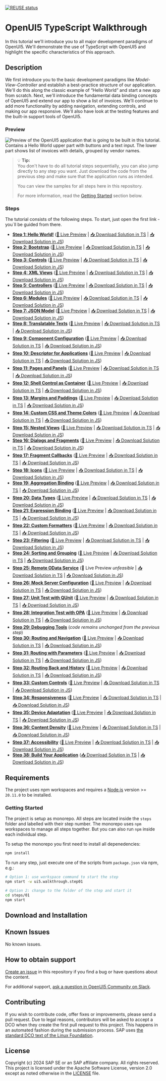 <!--
# SAP-samples/repository-template
This default template for SAP Samples repositories includes files for README, LICENSE, and .reuse/dep5. All repositories on github.com/SAP-samples will be created based on this template.

# Containing Files

1. The LICENSE file:
In most cases, the license for SAP sample projects is `Apache 2.0`.

2. The .reuse/dep5 file: 
The [Reuse Tool](https://reuse.software/) must be used for your samples project. You can find the .reuse/dep5 in the project initial. Please replace the parts inside the single angle quotation marks < > by the specific information for your repository.

3. The README.md file (this file):
Please edit this file as it is the primary description file for your project. You can find some placeholder titles for sections below.
-->

[![REUSE status](https://api.reuse.software/badge/github.com/SAP-samples/ui5-typescript-walkthrough)](https://api.reuse.software/info/github.com/SAP-samples/ui5-typescript-walkthrough)

# OpenUI5 TypeScript Walkthrough

In this tutorial we'll introduce you to all major development paradigms of OpenUI5. We'll demonstrate the use of TypeScript with OpenUI5 and highlight the specific characteristics of this approach.

## Description

We first introduce you to the basic development paradigms like *Model-View-Controller* and establish a best-practice structure of our application. We'll do this along the classic example of “Hello World” and start a new app from scratch. Next, we'll introduce the fundamental data binding concepts of OpenUI5 and extend our app to show a list of invoices. We'll continue to add more functionality by adding navigation, extending controls, and making our app responsive. We'll also have look at the testing features and the built-in support tools of OpenUI5.

### Preview

![Preview of the OpenUI5 application that is going to be built in this tutorial. Contains a Hello World upper part with buttons and a text input. The lower part shows list of invoices with details, grouped by vendor names.](https://sdk.openui5.org/docs/topics/loiofb12cea5ac9b45bb9007aac5a1a8689f_LowRes.png)

> 💡 **Tip:** <br>
> You don't have to do all tutorial steps sequentially, you can also jump directly to any step you want. Just download the code from the previous step and make sure that the application runs as intended.
> 
> You can view the samples for all steps here in this repository.
>
> For more information, read the [Getting Started](#getting-started) section below.

### Steps

The tutorial consists of the following steps. To start, just open the first link - you`ll be guided from there.

- **[Step 1: Hello World!](steps/01/README.md "As you know OpenUI5 is all about HTML5. Let’s get started with building a first \“Hello World\” with only HTML.")** ([🔗 Live Preview](https://sap-samples.github.io/ui5-typescript-walkthrough/build/01/index.html) \| [📥 Download Solution in TS](https://sap-samples.github.io/ui5-typescript-walkthrough/ui5-typescript-walkthrough-step-01.zip) \| [📥 Download Solution in JS](https://sap-samples.github.io/ui5-typescript-walkthrough/ui5-typescript-walkthrough-step-01-js.zip))
- **[Step 2: Bootstrap](steps/02/README.md "Before we can do something with OpenUI5, we need to load and initialize it. This process of loading and initializing OpenUI5 is called bootstrapping. Once this bootstrapping is finished, we simply	display an alert.")** ([🔗 Live Preview](https://sap-samples.github.io/ui5-typescript-walkthrough/build/02/index-cdn.html) \| [📥 Download Solution in TS](https://sap-samples.github.io/ui5-typescript-walkthrough/ui5-typescript-walkthrough-step-02.zip) \| [📥 Download Solution in JS](https://sap-samples.github.io/ui5-typescript-walkthrough/ui5-typescript-walkthrough-step-02-js.zip))
- **[Step 3: Controls](steps/03/README.md "Now it is time to build our first little UI by replacing the \“Hello World\” text in the HTML body by the OpenUI5 control sap/m/Text. In the beginning, we will use the	JavaScript control interface to set up the UI, the control instance is then placed into the HTML body. ")** ([🔗 Live Preview](https://sap-samples.github.io/ui5-typescript-walkthrough/build/03/index-cdn.html) \| [📥 Download Solution in TS](https://sap-samples.github.io/ui5-typescript-walkthrough/ui5-typescript-walkthrough-step-03.zip) \| [📥 Download Solution in JS](https://sap-samples.github.io/ui5-typescript-walkthrough/ui5-typescript-walkthrough-step-03-js.zip))
- **[Step 4: XML Views](steps/04/README.md "Putting all our UI into the index.ts file will very soon result in a messy setup, and there is quite a bit of work ahead of us. So let’s do a first modularization by putting the sap/m/Text control into a dedicated view.")** ([🔗 Live Preview](https://sap-samples.github.io/ui5-typescript-walkthrough/build/04/index-cdn.html) \| [📥 Download Solution in TS](https://sap-samples.github.io/ui5-typescript-walkthrough/ui5-typescript-walkthrough-step-04.zip) \| [📥 Download Solution in JS](https://sap-samples.github.io/ui5-typescript-walkthrough/ui5-typescript-walkthrough-step-04-js.zip))
- **[Step 5: Controllers](steps/05/README.md "In this step, we replace the text with a button and show the \“Hello World\” message when the button is pressed. The handling of the button's press event is implemented in the controller of the view.")** ([🔗 Live Preview](https://sap-samples.github.io/ui5-typescript-walkthrough/build/05/index-cdn.html) \| [📥 Download Solution in TS](https://sap-samples.github.io/ui5-typescript-walkthrough/ui5-typescript-walkthrough-step-05.zip) \| [📥 Download Solution in JS](https://sap-samples.github.io/ui5-typescript-walkthrough/ui5-typescript-walkthrough-step-05-js.zip))
- **[Step 6: Modules](steps/06/README.md "In OpenUI5, resources are often referred to as modules. In this step, we replace the alert from the last exercise with a proper Message Toast from the sap.m library.")** ([🔗 Live Preview](https://sap-samples.github.io/ui5-typescript-walkthrough/build/06/index-cdn.html) \| [📥 Download Solution in TS](https://sap-samples.github.io/ui5-typescript-walkthrough/ui5-typescript-walkthrough-step-06.zip) \| [📥 Download Solution in JS](https://sap-samples.github.io/ui5-typescript-walkthrough/ui5-typescript-walkthrough-step-06-js.zip))
- **[Step 7: JSON Model](steps/07/README.md "Now that we have set up the view and controller, it’s about time to think about the M in MVC.")** ([🔗 Live Preview](https://sap-samples.github.io/ui5-typescript-walkthrough/build/07/index-cdn.html) \| [📥 Download Solution in TS](https://sap-samples.github.io/ui5-typescript-walkthrough/ui5-typescript-walkthrough-step-07.zip) \| [📥 Download Solution in JS](https://sap-samples.github.io/ui5-typescript-walkthrough/ui5-typescript-walkthrough-step-07-js.zip))
- **[Step 8: Translatable Texts](steps/08/README.md "In this step we move the texts of our UI to a separate resource file.")** ([🔗 Live Preview](https://sap-samples.github.io/ui5-typescript-walkthrough/build/08/index-cdn.html) \| [📥 Download Solution in TS](https://sap-samples.github.io/ui5-typescript-walkthrough/ui5-typescript-walkthrough-step-08.zip) \| [📥 Download Solution in JS](https://sap-samples.github.io/ui5-typescript-walkthrough/ui5-typescript-walkthrough-step-08-js.zip)) 
- **[Step 9: Component Configuration](steps/09/README.md "After we have introduced all three parts of the Model-View-Controller /(MVC/) concept, we now come to another important structural aspect of OpenUI5. ")** ([🔗 Live Preview](https://sap-samples.github.io/ui5-typescript-walkthrough/build/09/index-cdn.html) \| [📥 Download Solution in TS](https://sap-samples.github.io/ui5-typescript-walkthrough/ui5-typescript-walkthrough-step-09.zip) \| [📥 Download Solution in JS](https://sap-samples.github.io/ui5-typescript-walkthrough/ui5-typescript-walkthrough-step-09-js.zip))  
- **[Step 10: Descriptor for Applications](steps/10/README.md "All application-specific configuration settings will now further be put in a separate descriptor file called manifest.json. This clearly separates the application coding from the configuration settings and makes our app even more flexible. For example, all SAP Fiori applications are realized as components and come with a descriptor file in order to be hosted in the SAP Fiori launchpad.")**  ([🔗 Live Preview](https://sap-samples.github.io/ui5-typescript-walkthrough/build/10/index-cdn.html) \| [📥 Download Solution in TS](https://sap-samples.github.io/ui5-typescript-walkthrough/ui5-typescript-walkthrough-step-10.zip) \| [📥 Download Solution in JS](https://sap-samples.github.io/ui5-typescript-walkthrough/ui5-typescript-walkthrough-step-10-js.zip))
- **[Step 11: Pages and Panels](steps/11/README.md "After all the work on the app structure it’s time to improve the look of our app. We will use two controls from the sap.m library to add a bit more &quot;bling&quot; to our UI. You will also learn about control aggregations in this step.")** ([🔗 Live Preview](https://sap-samples.github.io/ui5-typescript-walkthrough/build/11/index-cdn.html) \| [📥 Download Solution in TS](https://sap-samples.github.io/ui5-typescript-walkthrough/ui5-typescript-walkthrough-step-11.zip) \| [📥 Download Solution in JS](https://sap-samples.github.io/ui5-typescript-walkthrough/ui5-typescript-walkthrough-step-11-js.zip)) 
- **[Step 12: Shell Control as Container](steps/12/README.md "Now we use a shell control as container for our app and use it as our new root element. The shell takes care of visual adaptation of the application to the device’s screen size by introducing a so-called letterbox on desktop screens.")** ([🔗 Live Preview](https://sap-samples.github.io/ui5-typescript-walkthrough/build/12/index-cdn.html) \| [📥 Download Solution in TS](https://sap-samples.github.io/ui5-typescript-walkthrough/ui5-typescript-walkthrough-step-12.zip) \| [📥 Download Solution in JS](https://sap-samples.github.io/ui5-typescript-walkthrough/ui5-typescript-walkthrough-step-12-js.zip)) 
- **[Step 13: Margins and Paddings](steps/13/README.md "Our app content is still glued to the corners of the letterbox. To fine-tune our layout, we can add margins and paddings to the controls that we added in the previous step. ")** ([🔗 Live Preview](https://sap-samples.github.io/ui5-typescript-walkthrough/build/13/index-cdn.html) \| [📥 Download Solution in TS](https://sap-samples.github.io/ui5-typescript-walkthrough/ui5-typescript-walkthrough-step-13.zip) \| [📥 Download Solution in JS](https://sap-samples.github.io/ui5-typescript-walkthrough/ui5-typescript-walkthrough-step-13-js.zip)) 
- **[Step 14: Custom CSS and Theme Colors](steps/14/README.md "Sometimes we need to define some more fine-granular layouts and this is when we can use the flexibility of CSS by adding custom style classes to controls and style them as we like. ")** ([🔗 Live Preview](https://sap-samples.github.io/ui5-typescript-walkthrough/build/14/index-cdn.html) \| [📥 Download Solution in TS](https://sap-samples.github.io/ui5-typescript-walkthrough/ui5-typescript-walkthrough-step-14.zip) \| [📥 Download Solution in JS](https://sap-samples.github.io/ui5-typescript-walkthrough/ui5-typescript-walkthrough-step-14-js.zip)) 
- **[Step 15: Nested Views](steps/15/README.md "Our panel content is getting more and more complex and now it is time to move the panel content to a separate view. With that approach, the application structure is much easier to understand, and the individual parts of the app can be reused.")** ([🔗 Live Preview](https://sap-samples.github.io/ui5-typescript-walkthrough/build/15/index-cdn.html) \| [📥 Download Solution in TS](https://sap-samples.github.io/ui5-typescript-walkthrough/ui5-typescript-walkthrough-step-15.zip) \| [📥 Download Solution in JS](https://sap-samples.github.io/ui5-typescript-walkthrough/ui5-typescript-walkthrough-step-15-js.zip)) 
- **[Step 16: Dialogs and Fragments](steps/16/README.md "In this step, we will take a closer look at another element which can be used to assemble views: the fragment. ")** ([🔗 Live Preview](https://sap-samples.github.io/ui5-typescript-walkthrough/build/16/index-cdn.html) \| [📥 Download Solution in TS](https://sap-samples.github.io/ui5-typescript-walkthrough/ui5-typescript-walkthrough-step-16.zip) \| [📥 Download Solution in JS](https://sap-samples.github.io/ui5-typescript-walkthrough/ui5-typescript-walkthrough-step-16-js.zip)) 
- **[Step 17: Fragment Callbacks](steps/17/README.md "Now that we have integrated the dialog, it's time to add some user interaction. The user will definitely want to close the dialog again at some point, so we add a button to close the dialog and assign an event handler.")** ([🔗 Live Preview](https://sap-samples.github.io/ui5-typescript-walkthrough/build/17/index-cdn.html) \| [📥 Download Solution in TS](https://sap-samples.github.io/ui5-typescript-walkthrough/ui5-typescript-walkthrough-step-17.zip) \| [📥 Download Solution in JS](https://sap-samples.github.io/ui5-typescript-walkthrough/ui5-typescript-walkthrough-step-17-js.zip))
- **[Step 18: Icons](steps/18/README.md "Our dialog is still pretty much empty. Since OpenUI5 is shipped with a large icon font that contains more than 500 icons, we will add an icon to greet our users when the dialog is opened.")** ([🔗 Live Preview](https://sap-samples.github.io/ui5-typescript-walkthrough/build/18/index-cdn.html) \| [📥 Download Solution in TS](https://sap-samples.github.io/ui5-typescript-walkthrough/ui5-typescript-walkthrough-step-18.zip) \| [📥 Download Solution in JS](https://sap-samples.github.io/ui5-typescript-walkthrough/ui5-typescript-walkthrough-step-18-js.zip))  
- **[Step 19: Aggregation Binding](steps/19/README.md "Now that we have established a good structure for our app, it's time to add some more functionality. We start exploring more features of data binding by adding some invoice data in JSON format that we display in a list below the panel.")** ([🔗 Live Preview](https://sap-samples.github.io/ui5-typescript-walkthrough/build/19/index-cdn.html) \| [📥 Download Solution in TS](https://sap-samples.github.io/ui5-typescript-walkthrough/ui5-typescript-walkthrough-step-19.zip) \| [📥 Download Solution in JS](https://sap-samples.github.io/ui5-typescript-walkthrough/ui5-typescript-walkthrough-step-19-js.zip)) 
- **[Step 20: Data Types](steps/20/README.md "The list of invoices is already looking nice, but what is an invoice without a price assigned? Typically prices are stored in a technical format and with a /'./' delimiter in the data model. For example, our invoice for pineapples has the calculated price 87.2 without a currency. We are going to use the OpenUI5 data types to format the price properly, with a locale-dependent decimal separator and two digits after the separator.")** ([🔗 Live Preview](https://sap-samples.github.io/ui5-typescript-walkthrough/build/20/index-cdn.html) \| [📥 Download Solution in TS](https://sap-samples.github.io/ui5-typescript-walkthrough/ui5-typescript-walkthrough-step-20.zip) \| [📥 Download Solution in JS](https://sap-samples.github.io/ui5-typescript-walkthrough/ui5-typescript-walkthrough-step-20-js.zip)) 
- **[Step 21: Expression Binding](steps/21/README.md "Sometimes the predefined types of OpenUI5 are not flexible enough and you want to do a simple calculation or formatting in the view - that is where expressions are really helpful. We use them to format our price according to the current number in the data model.")** ([🔗 Live Preview](https://sap-samples.github.io/ui5-typescript-walkthrough/build/21/index-cdn.html) \| [📥 Download Solution in TS](https://sap-samples.github.io/ui5-typescript-walkthrough/ui5-typescript-walkthrough-step-21.zip) \| [📥 Download Solution in JS](https://sap-samples.github.io/ui5-typescript-walkthrough/ui5-typescript-walkthrough-step-21-js.zip))  
- **[Step 22: Custom Formatters](steps/22/README.md "If we want to do a more complex logic for formatting properties of our data model, we can also write a custom formatting function. We will now add a localized status with a custom formatter, because the status in our data model is in a rather technical format.")** ([🔗 Live Preview](https://sap-samples.github.io/ui5-typescript-walkthrough/build/22/index-cdn.html) \| [📥 Download Solution in TS](https://sap-samples.github.io/ui5-typescript-walkthrough/ui5-typescript-walkthrough-step-22.zip) \| [📥 Download Solution in JS](https://sap-samples.github.io/ui5-typescript-walkthrough/ui5-typescript-walkthrough-step-22-js.zip))
- **[Step 23: Filtering](steps/23/README.md "In this step, we add a search field for our product list and define a filter that represents the search term. When searching, the list is automatically updated to show only the items that match the search term.")** ([🔗 Live Preview](https://sap-samples.github.io/ui5-typescript-walkthrough/build/23/index-cdn.html) \| [📥 Download Solution in TS](https://sap-samples.github.io/ui5-typescript-walkthrough/ui5-typescript-walkthrough-step-23.zip) \| [📥 Download Solution in JS](https://sap-samples.github.io/ui5-typescript-walkthrough/ui5-typescript-walkthrough-step-23-js.zip))
- **[Step 24: Sorting and Grouping](steps/24/README.md "To make our list of invoices even more user-friendly, we sort it alphabetically instead of just showing the order from the data model. Additionally, we introduce groups and add the company that ships the products so that the data is easier to consume.")** ([🔗 Live Preview](https://sap-samples.github.io/ui5-typescript-walkthrough/build/24/index-cdn.html) \| [📥 Download Solution in TS](https://sap-samples.github.io/ui5-typescript-walkthrough/ui5-typescript-walkthrough-step-24.zip) \| [📥 Download Solution in JS](https://sap-samples.github.io/ui5-typescript-walkthrough/ui5-typescript-walkthrough-step-24-js.zip))
- **[Step 25: Remote OData Service](steps/25/README.md "So far we have worked with local JSON data, but now we will access a real OData service to visualize remote data.")** (🔗 Live Preview *unfeasible* \| [📥 Download Solution in TS](https://sap-samples.github.io/ui5-typescript-walkthrough/ui5-typescript-walkthrough-step-25.zip) \| [📥 Download Solution in JS](https://sap-samples.github.io/ui5-typescript-walkthrough/ui5-typescript-walkthrough-step-25-js.zip))
- **[Step 26: Mock Server Configuration](steps/26/README.md "We just ran our app against a real service, but for developing and testing our app we do not want to rely on the availability of the “real” service or put additional load on the system where the data service is located.")** ([🔗 Live Preview](https://sap-samples.github.io/ui5-typescript-walkthrough/build/26/test/mockServer-cdn.html) \| [📥 Download Solution in TS](https://sap-samples.github.io/ui5-typescript-walkthrough/ui5-typescript-walkthrough-step-26.zip) \| [📥 Download Solution in JS](https://sap-samples.github.io/ui5-typescript-walkthrough/ui5-typescript-walkthrough-step-26-js.zip))
- **[Step 27: Unit Test with QUnit](steps/27/README.md "Now that we have a test folder in the app, we can start to increase our test coverage. ")** ([🔗 Live Preview](https://sap-samples.github.io/ui5-typescript-walkthrough/build/27/test/Test.cdn.qunit.html?testsuite=test-resources/ui5/walkthrough/testsuite.cdn.qunit&test=unit/unitTests) \| [📥 Download Solution in TS](https://sap-samples.github.io/ui5-typescript-walkthrough/ui5-typescript-walkthrough-step-27.zip) \| [📥 Download Solution in JS](https://sap-samples.github.io/ui5-typescript-walkthrough/ui5-typescript-walkthrough-step-27-js.zip))
- **[Step 28: Integration Test with OPA](steps/28/README.md "If we want to test interaction patterns or more visual features of our app, we can also write an integration test. ")** ([🔗 Live Preview](https://sap-samples.github.io/ui5-typescript-walkthrough/build/28/test/Test.cdn.qunit.html?testsuite=test-resources/ui5/walkthrough/testsuite.cdn.qunit&test=integration/opaTests) \| [📥 Download Solution in TS](https://sap-samples.github.io/ui5-typescript-walkthrough/ui5-typescript-walkthrough-step-28.zip) \| [📥 Download Solution in JS](https://sap-samples.github.io/ui5-typescript-walkthrough/ui5-typescript-walkthrough-step-28-js.zip))
- **[Step 29: Debugging Tools](steps/29/README.md "Even though we have added a basic test coverage in the previous steps, it seems like we accidentally broke our app, because it does not display prices to our invoices anymore. We need to debug the issue and fix it before someone finds out.")** (*code remains unchanged from the previous step*)
- **[Step 30: Routing and Navigation](steps/30/README.md "So far, we have put all app content on one single page. As we add more and more features, we want to split the content and put it on separate pages.")** ([🔗 Live Preview](https://sap-samples.github.io/ui5-typescript-walkthrough/build/30/test/mockServer-cdn.html) \| [📥 Download Solution in TS](https://sap-samples.github.io/ui5-typescript-walkthrough/ui5-typescript-walkthrough-step-30.zip) \| [📥 Download Solution in JS](https://sap-samples.github.io/ui5-typescript-walkthrough/ui5-typescript-walkthrough-step-30-js.zip))
- **[Step 31: Routing with Parameters](steps/31/README.md "We can now navigate between the overview and the detail page, but the actual item that we selected in the overview is not displayed on the detail page yet. A typical use case for our app is to show additional information for the selected item on the detail page. ")** ([🔗 Live Preview](https://sap-samples.github.io/ui5-typescript-walkthrough/build/31/test/mockServer-cdn.html) \| [📥 Download Solution in TS](https://sap-samples.github.io/ui5-typescript-walkthrough/ui5-typescript-walkthrough-step-31.zip) \| [📥 Download Solution in JS](https://sap-samples.github.io/ui5-typescript-walkthrough/ui5-typescript-walkthrough-step-31-js.zip))
- **[Step 32: Routing Back and History](steps/32/README.md "Now we can navigate to our detail page and display an invoice, but we cannot go back to the overview page yet. We'll add a back button to the detail page and implement a function that shows our overview page again.")** ([🔗 Live Preview](https://sap-samples.github.io/ui5-typescript-walkthrough/build/32/test/mockServer-cdn.html) \| [📥 Download Solution in TS](https://sap-samples.github.io/ui5-typescript-walkthrough/ui5-typescript-walkthrough-step-32.zip) \| [📥 Download Solution in JS](https://sap-samples.github.io/ui5-typescript-walkthrough/ui5-typescript-walkthrough-step-32-js.zip))
- **[Step 33: Custom Controls](steps/33/README.md "In this step, we are going to extend the functionality of OpenUI5 with a custom control. We want to rate the product shown on the detail page, so we create a composition of multiple standard controls using the OpenUI5 extension mechanism and add some glue code to make them work nicely together. This way, we can reuse the control across the app and keep all related functionality in one module.")** ([🔗 Live Preview](https://sap-samples.github.io/ui5-typescript-walkthrough/build/33/test/mockServer-cdn.html) \| [📥 Download Solution in TS](https://sap-samples.github.io/ui5-typescript-walkthrough/ui5-typescript-walkthrough-step-33.zip) \| [📥 Download Solution in JS](https://sap-samples.github.io/ui5-typescript-walkthrough/ui5-typescript-walkthrough-step-33-js.zip))
- **[Step 34: Responsiveness](steps/34/README.md "In this step, we improve the responsiveness of our app. OpenUI5 applications can be run on phone, tablet, and desktop devices and we can configure the application to make best use of the screen estate for each scenario. Fortunately, OpenUI5 controls like the 	sap.m.Table already deliver a lot of features that we can use.")** ([🔗 Live Preview](https://sap-samples.github.io/ui5-typescript-walkthrough/build/34/test/mockServer-cdn.html) \| [📥 Download Solution in TS](https://sap-samples.github.io/ui5-typescript-walkthrough/ui5-typescript-walkthrough-step-34.zip) \| [📥 Download Solution in JS](https://sap-samples.github.io/ui5-typescript-walkthrough/ui5-typescript-walkthrough-step-34-js.zip))
- **[Step 35: Device Adaptation](steps/35/README.md "We now configure the visibility and properties of controls based on the device that we run the application on. By making use of the sap.ui.Device API and defining a device model we will make the app look great on many devices.")** ([🔗 Live Preview](https://sap-samples.github.io/ui5-typescript-walkthrough/build/35/test/mockServer-cdn.html) \| [📥 Download Solution in TS](https://sap-samples.github.io/ui5-typescript-walkthrough/ui5-typescript-walkthrough-step-35.zip) \| [📥 Download Solution in JS](https://sap-samples.github.io/ui5-typescript-walkthrough/ui5-typescript-walkthrough-step-35-js.zip))
- **[Step 36: Content Density](steps/36/README.md "In this step of our Walkthrough tutorial, we adjust the content density based on the user’s device. OpenUI5 contains different content densities allowing you to display larger controls for touch-enabled devices and a smaller, more compact design for devices that are operated by mouse. In our app, we will detect the device and adjust the density accordingly.")** ([🔗 Live Preview](https://sap-samples.github.io/ui5-typescript-walkthrough/build/36/test/mockServer-cdn.html) \| [📥 Download Solution in TS](https://sap-samples.github.io/ui5-typescript-walkthrough/ui5-typescript-walkthrough-step-36.zip) \| [📥 Download Solution in JS](https://sap-samples.github.io/ui5-typescript-walkthrough/ui5-typescript-walkthrough-step-36-js.zip))
- **[Step 37: Accessibility](steps/37/README.md "In this step we're going to improve the accessibility of our app.")** ([🔗 Live Preview](https://sap-samples.github.io/ui5-typescript-walkthrough/build/37/test/mockServer-cdn.html) \| [📥 Download Solution in TS](https://sap-samples.github.io/ui5-typescript-walkthrough/ui5-typescript-walkthrough-step-37.zip) \| [📥 Download Solution in JS](https://sap-samples.github.io/ui5-typescript-walkthrough/ui5-typescript-walkthrough-step-37-js.zip))
- **[Step 38: Build Your Application](steps/38/README.md "In this step we're going to build our application and consume the speed of a built OpenUI5 application.")** ([📥 Download Solution in TS](https://sap-samples.github.io/ui5-typescript-walkthrough/ui5-typescript-walkthrough-step-38.zip) \| [📥 Download Solution in JS](https://sap-samples.github.io/ui5-typescript-walkthrough/ui5-typescript-walkthrough-step-38-js.zip))

## Requirements

The project uses npm workspaces and requires a [Node.js](https://nodejs.org/) version  >= `20.11.0` to be installed.

### Getting Started

The project is setup as monorepo. All steps are located inside the `steps` folder and labelled with their step number. The monorepo uses `npm` workspaces to manage all steps together. But you can also run `npm` inside each individual step.

To setup the monorepo you first need to install all depenedencies:

```sh
npm install
```

To run any step, just execute one of the scripts from `package.json` via npm, e.g.:

```sh
# Option 1: use workspace command to start the step
npm start -w ui5.walkthrough.step01

# Option 2: change to the folder of the step and start it
cd steps/01 
npm start
```

## Download and Installation

<!--
TODO

* create GitHub pages to showcase the built examples
* create ZIP files for each step which can be downloaded
-->

## Known Issues

No known issues.

## How to obtain support

[Create an issue](https://github.com/SAP-samples/ui5-typescript-walkthrough/issues) in this repository if you find a bug or have questions about the content.

For additional support, [ask a question in OpenUI5 Community on Slack](https://ui5-slack-invite.cfapps.eu10.hana.ondemand.com/).

## Contributing

If you wish to contribute code, offer fixes or improvements, please send a pull request. Due to legal reasons, contributors will be asked to accept a DCO when they create the first pull request to this project. This happens in an automated fashion during the submission process. SAP uses [the standard DCO text of the Linux Foundation](https://developercertificate.org/).

## License

Copyright (c) 2024 SAP SE or an SAP affiliate company. All rights reserved. This project is licensed under the Apache Software License, version 2.0 except as noted otherwise in the [LICENSE](LICENSE) file.
